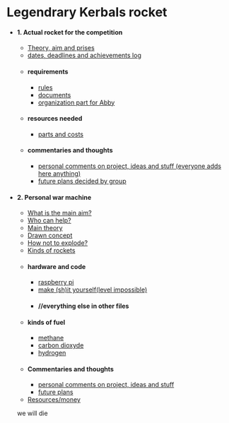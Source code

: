 # Legendrary Kerbals rocket
* #### 1. Actual rocket for the competition
    * [Theory, aim and prises](theory_aim_prices.md)
    * [dates, deadlines and achievements log]()
    * #### requirements
        * [rules]()
        * [documents]()
        * [organization part for Abby]()
    * #### resources needed
        * [parts and costs]()
    * #### commentaries and thoughts
        * [personal comments on project, ideas and stuff (everyone adds here anything)]()
        * [future plans decided by group]()
* #### 2. Personal war machine
    * [What is the main aim?]() 
    * [Who can help?]()
    * [Main theory]()
    * [Drawn concept]() 
    * [How not to explode?]() 
    * [Kinds of rockets]() 
    * #### hardware and code
        * [raspberry pi]()
        * [make (sh)it yourself(level impossible)]()
        * #### //everything else in other files
    * #### kinds of fuel
        * [methane]()
        * [carbon dioxyde]()
        * [hydrogen]()
    * #### Commentaries and thoughts
        * [personal comments on project, ideas and stuff]()
        * [future plans]()
    * [Resources/money]() 
    
    
   we will die
